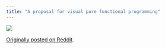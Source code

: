 ```yaml
---
title: "A proposal for visual pure functional programming"
---
```



<img src="{% link assets/2012-02-27/visual-functional-programming.png %}"/>

[Originally posted on Reddit](https://www.reddit.com/r/haskell/comments/q7m8i/a_humble_suggestion_for_visual_pure_functional/).
